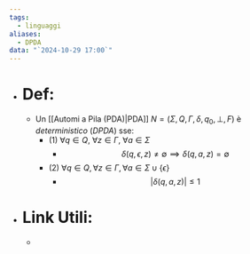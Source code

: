 ```yaml
---
tags:
  - linguaggi
aliases:
  - DPDA
data: "`2024-10-29 17:00`"
---
```

- # Def:
	- Un [[Automi a Pila (PDA)|PDA]] $N=(\Sigma, Q, \Gamma, \delta, q_{0}, \bot, F)$ è _deterministico_ (_DPDA_) sse:
		- (1) $\forall q\in Q, \ \forall z\in \Gamma,\  \forall a\in \Sigma$ 
			- $$\delta(q,\epsilon,z)\ne \emptyset \implies \delta(q,a,z)= \emptyset$$  
		- (2)  $\forall q\in Q, \forall z\in \Gamma, \forall a\in \Sigma\cup \{\epsilon\}$ 
			- $$|\delta(q,a,z)|\le 1$$
- # Link Utili:
	- 